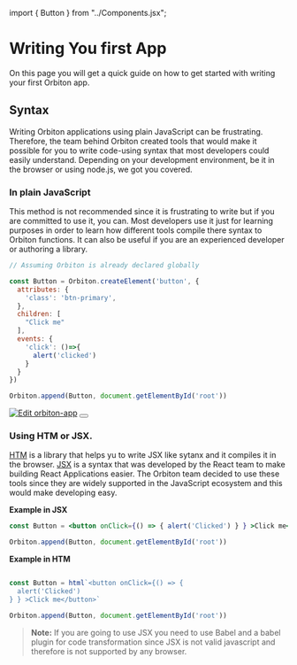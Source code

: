 import { Button } from "../Components.jsx";

# Writing You first App

On this page you will get a quick guide on how to get started with writing your first Orbiton app.

## Syntax

Writing Orbiton applications using plain JavaScript can be frustrating. Therefore, the team behind Orbiton created tools that would make it possible for you to write code-using syntax that most developers could easily understand. Depending on your development environment, be it in the browser or using node.js, we got you covered.

### In plain JavaScript

This method is not recommended since it is frustrating to write but if you are committed to use it, you can. Most developers use it just for learning purposes in order to learn how different tools compile there syntax to Orbiton functions. It can also be useful if you are an experienced developer or authoring a library.

```js
// Assuming Orbiton is already declared globally

const Button = Orbiton.createElement('button', {
  attributes: {
    'class': 'btn-primary',
  },
  children: [
    "Click me"
  ],
  events: {
    'click': ()=>{
      alert('clicked')
    }
  }
})

Orbiton.append(Button, document.getElementById('root'))
```
[![Edit orbiton-app](https://codesandbox.io/static/img/play-codesandbox.svg)](https://codesandbox.io/s/github/orbitonjs/template/tree/main/?fontsize=14&hidenavigation=1&theme=dark)
<Button></Button>

### Using HTM or JSX.

[HTM](#) is a library that helps yu to write JSX like sytanx and it compiles it in the browser. [JSX](https://reactjs.org/docs/introducing-jsx.html) is a syntax that was developed by the React team to make building React Applications easier. The Orbiton team decided to use these tools since they are widely supported in the JavaScript ecosystem and this would make developing easy.

__Example in JSX__
```jsx
const Button = <button onClick={() => { alert('Clicked') } } >Click me</button>

Orbiton.append(Button, document.getElementById('root'))
```

__Example in HTM__
```jsx

const Button = html`<button onClick={() => {
  alert('Clicked')
} } >Click me</button>`

Orbiton.append(Button, document.getElementById('root'))
```

> __Note:__ If you are going to use JSX you need to use Babel and a babel plugin for code transformation since JSX is not valid javascript and therefore is not supported by any browser.
